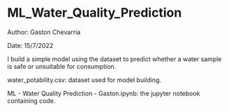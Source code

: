 # ML_Water_Quality_Prediction

Author: Gaston Chevarria

Date: 15/7/2022

I build a simple model using the dataset to predict whether a water sample is safe or unsuitable for consumption.

water_potability.csv: dataset used for model building.

ML - Water Quality Prediction - Gaston.ipynb: the jupyter notebook containing code.
